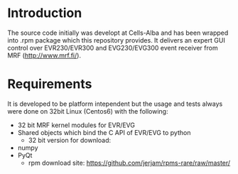# Introduction
The source code initially was developt at Cells-Alba and has been wrapped into .rpm package which this repository provides. It delivers an expert GUI control over EVR230/EVR300 and EVG230/EVG300 event receiver from MRF (http://www.mrf.fi/).

# Requirements
It is developed to be platform intependent but the usage and tests always were done on 32bit Linux (Centos6) with the following:
* 32 bit MRF kernel modules for EVR/EVG
* Shared objects which bind the C API of EVR/EVG to python
  * 32 bit version for download:
* numpy
* PyQt
  * rpm download site: https://github.com/jerjam/rpms-rare/raw/master/
